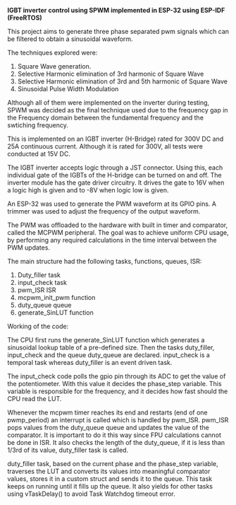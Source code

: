 **IGBT inverter control using SPWM implemented in ESP-32 using ESP-IDF (FreeRTOS)**

This project aims to generate three phase separated pwm signals which can be filtered to obtain a sinusoidal waveform.

The techniques explored were:
1. Square Wave generation.
2. Selective Harmonic elimination of 3rd harmonic of Square Wave
3. Selective Harmonic elimination of 3rd and 5th harmonic of Square Wave
4. Sinusoidal Pulse Width Modulation

Although all of them were implemented on the inverter during testing, SPWM was decided as the final technique used due to the frequency gap in the Frequency domain between the fundamental frequency and the swtiching frequency.

This is implemented on an IGBT inverter (H-Bridge) rated for 300V DC and 25A continuous current. Although it is rated for 300V, all tests were conducted at 15V DC.

The IGBT inverter accepts logic through a JST connector. Using this, each individual gate of the IGBTs of the H-bridge can be turned on and off. The inverter module has the gate driver circuitry. It drives the gate to 16V when a logic high is given and to -8V when logic low is given.

An ESP-32 was used to generate the PWM waveform at its GPIO pins. A trimmer was used to adjust the frequency of the output waveform.

The PWM was offloaded to the hardware with built in timer and comparator, called the MCPWM peripheral. The goal was to achieve uniform CPU usage, by performing any required calculations in the time interval between the PWM updates.

The main structure had the following tasks, functions, queues, ISR:
1. Duty_filler task
2. input_check task
3. pwm_ISR ISR
4. mcpwm_init_pwm function
5. duty_queue queue
6. generate_SinLUT function

Working of the code:

The CPU first runs the generate_SinLUT function which generates a sinusoidal lookup table of a pre-defined size. Then the tasks duty_filler, input_check and the queue duty_queue are declared. input_check is a temporal task whereas duty_filler is an event driven task.

The input_check code polls the gpio pin through its ADC to get the value of the potentiometer. With this value it decides the phase_step variable. This variable is responsible for the frequency, and it decides how fast should the CPU read the LUT.

Whenever the mcpwm timer reaches its end and restarts (end of one pwmp_period) an interrupt is called which is handled by pwm_ISR. pwm_ISR pops values from the duty_queue queue and updates the value of the comparator. It is important to do it this way since FPU calculations cannot be done in ISR. It also checks the length of the duty_queue, if it is less than 1/3rd of its value, duty_filler task is called.

duty_filler task, based on the current phase and the phase_step variable, traverses the LUT and converts its values into meaningful comparator values, stores it in a custom struct and sends it to the queue. This task keeps on running until it fills up the queue. It also yields for other tasks using vTaskDelay() to avoid Task Watchdog timeout error.
